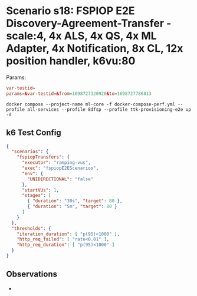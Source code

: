 # Scenario s18: FSPIOP E2E Discovery-Agreement-Transfer - scale:4, 4x ALS, 4x QS, 4x ML Adapter, 4x Notification, 8x CL, 12x position handler, k6vu:80

Params:
```conf
var-testid=
params=&var-testid=&from=1698727320920&to=1698727786813
```

```
docker compose --project-name ml-core -f docker-compose-perf.yml --profile all-services --profile 8dfsp --profile ttk-provisioning-e2e up -d
```

## k6 Test Config

```json
{
  "scenarios": {
    "fspiopTransfers": {
      "executor": "ramping-vus",
      "exec": "fspiopE2EScenarios",
      "env": {
        "UNIDIRECTIONAL": "false"
      },
      "startVUs": 1,
      "stages": [
        { "duration": "30s", "target": 80 },
        { "duration": "5m", "target": 80 }
      ]
    }
  },
  "thresholds": {
    "iteration_duration": [ "p(95)<1000" ],
    "http_req_failed": [ "rate<0.01" ],
    "http_req_duration": [ "p(95)<1000" ]
  }
}
```

## Observations

-
